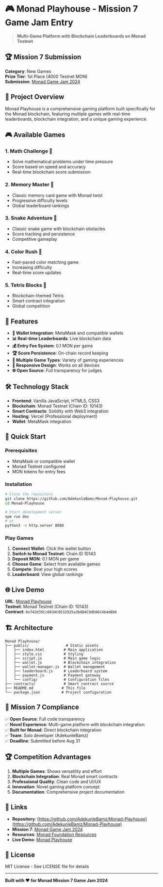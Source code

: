 # 🎮 Monad Playhouse - Mission 7 Game Jam Entry

> **Multi-Game Platform with Blockchain Leaderboards on Monad Testnet**

## 🏆 Mission 7 Submission

**Category**: New Games  
**Prize Tier**: 1st Place (4000 Testnet MON)  
**Submission**: [Monad Game Jam 2024](https://tally.so/r/wz6PDa)

## 🎯 Project Overview

Monad Playhouse is a comprehensive gaming platform built specifically for the Monad blockchain, featuring multiple games with real-time leaderboards, blockchain integration, and a unique gaming experience.

## 🎮 Available Games

### 1. **Math Challenge** 🧮
- Solve mathematical problems under time pressure
- Score based on speed and accuracy
- Real-time blockchain score submission

### 2. **Memory Master** 🧠
- Classic memory card game with Monad twist
- Progressive difficulty levels
- Global leaderboard rankings

### 3. **Snake Adventure** 🐍
- Classic snake game with blockchain obstacles
- Score tracking and persistence
- Competitive gameplay

### 4. **Color Rush** 🎨
- Fast-paced color matching game
- Increasing difficulty
- Real-time score updates

### 5. **Tetris Blocks** 🧩
- Blockchain-themed Tetris
- Smart contract integration
- Global competition

## 🚀 Features

- **🔗 Wallet Integration**: MetaMask and compatible wallets
- **📊 Real-time Leaderboards**: Live blockchain data
- **💰 Entry Fee System**: 0.1 MON per game
- **🏆 Score Persistence**: On-chain record keeping
- **🎯 Multiple Game Types**: Variety of gaming experiences
- **📱 Responsive Design**: Works on all devices
- **🌐 Open Source**: Full transparency for judges

## 🛠️ Technology Stack

- **Frontend**: Vanilla JavaScript, HTML5, CSS3
- **Blockchain**: Monad Testnet (Chain ID: 10143)
- **Smart Contracts**: Solidity with Web3 integration
- **Hosting**: Vercel (Professional deployment)
- **Wallet**: MetaMask integration

## 🚀 Quick Start

### Prerequisites
- MetaMask or compatible wallet
- Monad Testnet configured
- MON tokens for entry fees

### Installation
```bash
# Clone the repository
git clone https://github.com/AdekunleBamz/Monad-Playhouse.git
cd Monad-Playhouse

# Start development server
npm run dev
# or
python3 -m http.server 8080
```

### Play Games
1. **Connect Wallet**: Click the wallet button
2. **Switch to Monad Testnet**: Chain ID 10143
3. **Deposit MON**: 0.1 MON per game
4. **Choose Game**: Select from available games
5. **Compete**: Beat your high scores
6. **Leaderboard**: View global rankings

## 🌐 Live Demo

**URL**: [Monad Playhouse](https://monad-playhouse.vercel.app)  
**Testnet**: Monad Testnet (Chain ID: 10143)  
**Contract**: `0x742d35Cc6634C0532925a3b8D4C9db96C4b4d8b6`

## 🏗️ Architecture

```
Monad Playhouse/
├── public/                 # Static assets
│   ├── index.html         # Main application
│   ├── style.css          # Styling
│   ├── script.js          # Main game logic
│   ├── wallet.js          # Blockchain integration
│   ├── wallet-manager.js  # Wallet management
│   ├── leaderboard.js     # Leaderboard system
│   ├── payment.js         # Payment gateway
│   └── config/            # Configuration files
├── contracts/             # Smart contract source
├── README.md             # This file
└── package.json          # Project configuration
```

## 🎯 Mission 7 Compliance

✅ **Open Source**: Full code transparency  
✅ **Novel Experience**: Multi-game platform with blockchain integration  
✅ **Built for Monad**: Direct blockchain integration  
✅ **Team**: Solo developer (AdekunleBamz)  
✅ **Deadline**: Submitted before Aug 31  

## 🏆 Competition Advantages

1. **Multiple Games**: Shows versatility and effort
2. **Blockchain Integration**: Real Monad smart contracts
3. **Professional Quality**: Clean code and UI/UX
4. **Innovation**: Novel gaming platform concept
5. **Documentation**: Comprehensive project documentation

## 🔗 Links

- **Repository**: [https://github.com/AdekunleBamz/Monad-Playhouse](https://github.com/AdekunleBamz/Monad-Playhouse)
- **Mission 7**: [Monad Game Jam 2024](https://tally.so/r/wz6PDa)
- **Resources**: [Monad Foundation Resources](https://monad-foundation.notion.site/Mission-7-Monad-Game-Jam-Resources-24d6367594f280268926d344b)
- **Live Demo**: [Monad Playhouse](https://monad-playhouse.vercel.app)

## 📝 License

MIT License - See LICENSE file for details

---

**Built with ❤️ for Monad Mission 7 Game Jam 2024**
